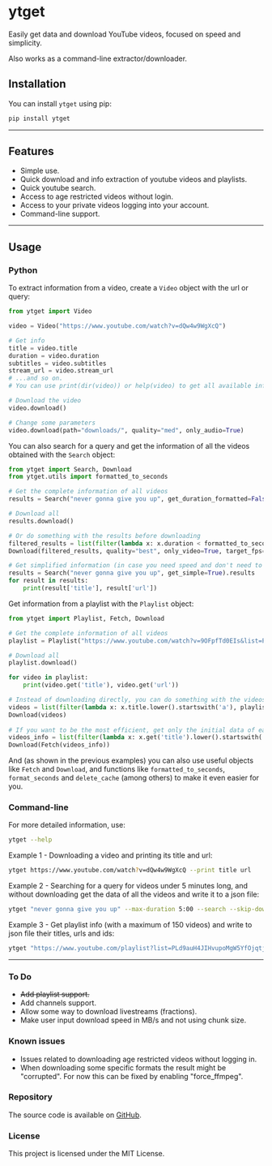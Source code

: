 # ytget

Easily get data and download YouTube videos, focused on speed and simplicity.

Also works as a command-line extractor/downloader.

## Installation

You can install `ytget` using pip:

```bash
pip install ytget
```
---
## Features

- Simple use.
- Quick download and info extraction of youtube videos and playlists.
- Quick youtube search.
- Access to age restricted videos without login.
- Access to your private videos logging into your account.
- Command-line support.
---
## Usage

### Python

To extract information from a video, create a `Video` object with the url or query:
```python
from ytget import Video

video = Video("https://www.youtube.com/watch?v=dQw4w9WgXcQ")

# Get info
title = video.title
duration = video.duration
subtitles = video.subtitles
stream_url = video.stream_url
# ...and so on. 
# You can use print(dir(video)) or help(video) to get all available info and parameters.

# Download the video
video.download()

# Change some parameters
video.download(path="downloads/", quality="med", only_audio=True)
```

You can also search for a query and get the information of all the videos obtained with the `Search` object:
```python
from ytget import Search, Download
from ytget.utils import formatted_to_seconds

# Get the complete information of all videos
results = Search("never gonna give you up", get_duration_formatted=False).results

# Download all
results.download()

# Or do something with the results before downloading
filtered_results = list(filter(lambda x: x.duration < formatted_to_seconds('3:00'), results))
Download(filtered_results, quality="best", only_video=True, target_fps=30)

# Get simplified information (in case you need speed and don't need to download/get the stream urls)
results = Search("never gonna give you up", get_simple=True).results
for result in results:
    print(result['title'], result['url'])
```

Get information from a playlist with the `Playlist` object:
```python
from ytget import Playlist, Fetch, Download

# Get the complete information of all videos
playlist = Playlist("https://www.youtube.com/watch?v=9OFpfTd0EIs&list=PLd9auH4JIHvupoMgW5YfOjqtj6Lih0MKw")

# Download all
playlist.download()

for video in playlist:
    print(video.get('title'), video.get('url'))

# Instead of downloading directly, you can do something with the videos before
videos = list(filter(lambda x: x.title.lower().startswith('a'), playlist.videos))
Download(videos)
        
# If you want to be the most efficient, get only the initial data of each video
videos_info = list(filter(lambda x: x.get('title').lower().startswith('b'), playlist.videos_info))
Download(Fetch(videos_info))
```

And (as shown in the previous examples) you can also use useful objects like `Fetch` and `Download`, and functions like `formatted_to_seconds`, `format_seconds` and `delete_cache` (among others) to make it even easier for you.

### Command-line
For more detailed information, use:
```bash
ytget --help
```

Example 1 - Downloading a video and printing its title and url:
```bash
ytget https://www.youtube.com/watch?v=dQw4w9WgXcQ --print title url
```

Example 2 - Searching for a query for videos under 5 minutes long, and without downloading get the data of all the videos and write it to a json file:
```bash
ytget "never gonna give you up" --max-duration 5:00 --search --skip-download --print all --write-to-json
```

Example 3 - Get playlist info (with a maximum of 150 videos) and write to json file their titles, urls and ids:
```bash
ytget "https://www.youtube.com/playlist?list=PLd9auH4JIHvupoMgW5YfOjqtj6Lih0MKw" --max-length 150 --print title url video_id --skip-download --write-to-json
```
---
### To Do
- ~~Add playlist support.~~
- Add channels support.
- Allow some way to download livestreams (fractions).
- Make user input download speed in MB/s and not using chunk size.

### Known issues
- Issues related to downloading age restricted videos without logging in.
- When downloading some specific formats the result might be "corrupted". For now this can be fixed by enabling "force_ffmpeg".

### Repository

The source code is available on [GitHub](https://github.com/Coskon/ytget).

### License

This project is licensed under the MIT License.